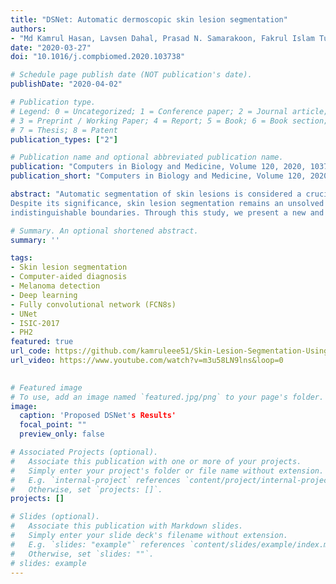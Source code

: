 ```yaml
---
title: "DSNet: Automatic dermoscopic skin lesion segmentation"
authors:
- "Md Kamrul Hasan, Lavsen Dahal, Prasad N. Samarakoon, Fakrul Islam Tushar, Robert Martí"
date: "2020-03-27"
doi: "10.1016/j.compbiomed.2020.103738"

# Schedule page publish date (NOT publication's date).
publishDate: "2020-04-02"

# Publication type.
# Legend: 0 = Uncategorized; 1 = Conference paper; 2 = Journal article;
# 3 = Preprint / Working Paper; 4 = Report; 5 = Book; 6 = Book section;
# 7 = Thesis; 8 = Patent
publication_types: ["2"]

# Publication name and optional abbreviated publication name.
publication: "Computers in Biology and Medicine, Volume 120, 2020, 103738, ISSN 0010-4825"
publication_short: "Computers in Biology and Medicine, Volume 120, 2020, 103738, ISSN 0010-4825"

abstract: "Automatic segmentation of skin lesions is considered a crucial step in Computer-aided Diagnosis (CAD) systems for melanoma detection.
Despite its significance, skin lesion segmentation remains an unsolved challenge due to their variability in color, texture, and shape and 
indistinguishable boundaries. Through this study, we present a new and automatic semantic segmentation network for robust skin lesion segmentation named Dermoscopic Skin Network (DSNet). In order to reduce the number of parameters to make the network lightweight, we used a depth-wise separable convolution instead of standard convolution to project the learned discriminating features onto the pixel space at different stages of the encoder. We also implemented a U-Net and a Fully Convolutional Network (FCN8s) to compare against the proposed DSNet. We evaluate our proposed model on two publicly available datasets, ISIC-2017 and PH2. The obtained mean Intersection over Union (mIoU) is 77.5% and 87.0%, respectively, for ISIC-2017 and PH2 datasets, which outperformed the ISIC-2017 challenge winner by 1.0% concerning mIoU. Our proposed network outperformed U-Net and FCN8s by 3.6% and 6.8% concerning mIoU on the ISIC-2017 dataset, respectively. Our network for skin lesion segmentation outperforms the other methods discussed in the article. It can provide better-segmented masks on two different test datasets, leading to better performance in melanoma detection. Our trained model, source code, and predicted masks are made publicly available."

# Summary. An optional shortened abstract.
summary: ''

tags:
- Skin lesion segmentation
- Computer-aided diagnosis
- Melanoma detection
- Deep learning
- Fully convolutional network (FCN8s)
- UNet
- ISIC-2017
- PH2
featured: true
url_code: https://github.com/kamruleee51/Skin-Lesion-Segmentation-Using-Proposed-DSNet
url_video: https://www.youtube.com/watch?v=m3u58LN9lns&loop=0
 

# Featured image
# To use, add an image named `featured.jpg/png` to your page's folder.
image:
  caption: 'Proposed DSNet's Results'
  focal_point: ""
  preview_only: false

# Associated Projects (optional).
#   Associate this publication with one or more of your projects.
#   Simply enter your project's folder or file name without extension.
#   E.g. `internal-project` references `content/project/internal-project/index.md`.
#   Otherwise, set `projects: []`.
projects: []

# Slides (optional).
#   Associate this publication with Markdown slides.
#   Simply enter your slide deck's filename without extension.
#   E.g. `slides: "example"` references `content/slides/example/index.md`.
#   Otherwise, set `slides: ""`.
# slides: example
---
```

